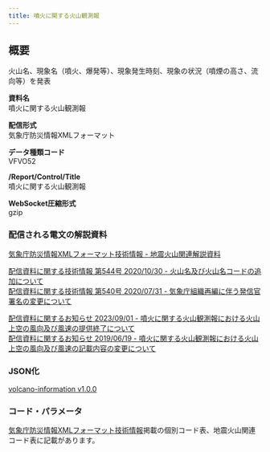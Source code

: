 ```yaml
---
title: 噴火に関する火山観測報
---
```


## 概要

火山名、現象名（噴火、爆発等）、現象発生時刻、現象の状況（噴煙の高さ、流向等）を発表

**資料名** <br/>
噴火に関する火山観測報

**配信形式** <br/>
気象庁防災情報XMLフォーマット

**データ種類コード** <br/>
VFVO52

**/Report/Control/Title** <br/>
噴火に関する火山観測報

**WebSocket圧縮形式** <br/>
gzip

### 配信される電文の解説資料

[気象庁防災情報XMLフォーマット技術情報 - 地震火山関連解説資料](https://dmdata.jp/docs/jma/manual/0101-0185.pdf#page=164)

[配信資料に関する技術情報 第544号 2020/10/30 - 火山名及び火山名コードの追加について](https://dmdata.jp/docs/jma/technical/544.pdf) <br/>
[配信資料に関する技術情報 第540号 2020/07/31 - 気象庁組織再編に伴う発信官署名の変更について](https://dmdata.jp/docs/jma/technical/540.pdf)

[配信資料に関するお知らせ 2023/09/01 - 噴火に関する火山観測報における火山上空の風向及び風速の提供終了について](https://dmdata.jp/docs/jma/notice/20230901a.pdf) <br/>
[配信資料に関するお知らせ 2019/06/19 - 噴火に関する火山観測報における火山上空の風向及び風速の記載内容の変更について](https://dmdata.jp/docs/jma/notice/20190619a.pdf)

### JSON化

[volcano-information v1.0.0](/docs/reference/conversion/json/schema/volcano-information.md)

### コード・パラメータ

[気象庁防災情報XMLフォーマット技術情報](http://xml.kishou.go.jp/tec_material.html)掲載の個別コード表、地震火山関連コード表に記載があります。
